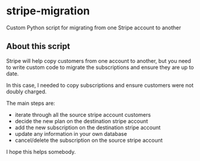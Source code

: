 # stripe-migration
Custom Python script for migrating from one Stripe account to another

## About this script
Stripe will help copy customers from one account to another, but you need to write custom code to migrate the subscriptions and ensure they are up to date.

In this case, I needed to copy subscriptions and ensure customers were not doubly charged.

The main steps are:
- iterate through all the source stripe account customers
- decide the new plan on the destination stripe account
- add the new subscription on the destination stripe account
- update any information in your own database
- cancel/delete the subscription on the source stripe account

I hope this helps somebody.
